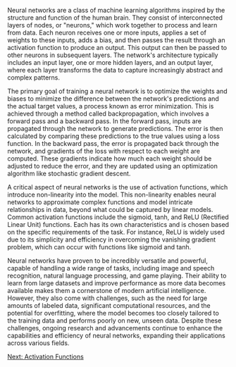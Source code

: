 Neural networks are a class of machine learning algorithms inspired by the structure and function of the human brain. They consist of interconnected layers of nodes, or "neurons," which work together to process and learn from data. Each neuron receives one or more inputs, applies a set of weights to these inputs, adds a bias, and then passes the result through an activation function to produce an output. This output can then be passed to other neurons in subsequent layers. The network's architecture typically includes an input layer, one or more hidden layers, and an output layer, where each layer transforms the data to capture increasingly abstract and complex patterns.

The primary goal of training a neural network is to optimize the weights and biases to minimize the difference between the network's predictions and the actual target values, a process known as error minimization. This is achieved through a method called backpropagation, which involves a forward pass and a backward pass. In the forward pass, inputs are propagated through the network to generate predictions. The error is then calculated by comparing these predictions to the true values using a loss function. In the backward pass, the error is propagated back through the network, and gradients of the loss with respect to each weight are computed. These gradients indicate how much each weight should be adjusted to reduce the error, and they are updated using an optimization algorithm like stochastic gradient descent.

A critical aspect of neural networks is the use of activation functions, which introduce non-linearity into the model. This non-linearity enables neural networks to approximate complex functions and model intricate relationships in data, beyond what could be captured by linear models. Common activation functions include the sigmoid, tanh, and ReLU (Rectified Linear Unit) functions. Each has its own characteristics and is chosen based on the specific requirements of the task. For instance, ReLU is widely used due to its simplicity and efficiency in overcoming the vanishing gradient problem, which can occur with functions like sigmoid and tanh.

Neural networks have proven to be incredibly versatile and powerful, capable of handling a wide range of tasks, including image and speech recognition, natural language processing, and game playing. Their ability to learn from large datasets and improve performance as more data becomes available makes them a cornerstone of modern artificial intelligence. However, they also come with challenges, such as the need for large amounts of labeled data, significant computational resources, and the potential for overfitting, where the model becomes too closely tailored to the training data and performs poorly on new, unseen data. Despite these challenges, ongoing research and advancements continue to enhance the capabilities and efficiency of neural networks, expanding their applications across various fields.

[Next: Activation Functions](Activation%20functions.md)

